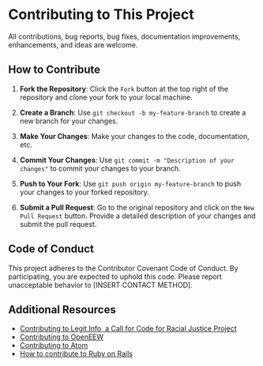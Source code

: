 # Contributing to This Project

All contributions, bug reports, bug fixes, documentation improvements, enhancements, and ideas are welcome.

## How to Contribute

1. **Fork the Repository**: Click the `Fork` button at the top right of the repository and clone your fork to your local machine.

2. **Create a Branch**: Use `git checkout -b my-feature-branch` to create a new branch for your changes.

3. **Make Your Changes**: Make your changes to the code, documentation, etc.

4. **Commit Your Changes**: Use `git commit -m "Description of your changes"` to commit your changes to your branch.

5. **Push to Your Fork**: Use `git push origin my-feature-branch` to push your changes to your forked repository.

6. **Submit a Pull Request**: Go to the original repository and click on the `New Pull Request` button. Provide a detailed description of your changes and submit the pull request.

## Code of Conduct

This project adheres to the Contributor Covenant Code of Conduct. By participating, you are expected to uphold this code. Please report unacceptable behavior to [INSERT CONTACT METHOD].

## Additional Resources

- [Contributing to Legit Info, a Call for Code for Racial Justice Project](https://github.com/Call-for-Code-for-Racial-Justice/Legit-Info/blob/main/CONTRIBUTING.md)
- [Contributing to OpenEEW](https://github.com/openeew/openeew/blob/main/CONTRIBUTING.md)
- [Contributing to Atom](https://github.com/atom/atom/blob/master/CONTRIBUTING.md)
- [How to contribute to Ruby on Rails](https://github.com/rails/rails/blob/main/CONTRIBUTING.md)
